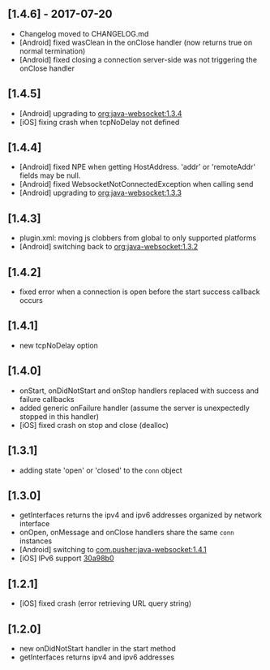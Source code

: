## [1.4.6] - 2017-07-20

- Changelog moved to CHANGELOG.md
- [Android] fixed wasClean in the onClose handler (now returns true on normal termination)
- [Android] fixed closing a connection server-side was not triggering the onClose handler

## [1.4.5]

- [Android] upgrading to [org:java-websocket:1.3.4](https://github.com/TooTallNate/Java-WebSocket)
- [iOS] fixing crash when tcpNoDelay not defined

## [1.4.4]

- [Android] fixed NPE when getting HostAddress. 'addr' or 'remoteAddr' fields may be null.
- [Android] fixed WebsocketNotConnectedException when calling send
- [Android] upgrading to [org:java-websocket:1.3.3](https://github.com/TooTallNate/Java-WebSocket)

## [1.4.3]

- plugin.xml: moving js clobbers from global to only supported platforms
- [Android] switching back to [org:java-websocket:1.3.2](https://github.com/TooTallNate/Java-WebSocket)

## [1.4.2]

- fixed error when a connection is open before the start success callback occurs

## [1.4.1]

- new tcpNoDelay option

## [1.4.0]

- onStart, onDidNotStart and onStop handlers replaced with success and failure callbacks
- added generic onFailure handler (assume the server is unexpectedly stopped in this handler)
- [iOS] fixed crash on stop and close (dealloc)

## [1.3.1]

- adding state 'open' or 'closed' to the `conn` object

## [1.3.0]

- getInterfaces returns the ipv4 and ipv6 addresses organized by network interface
- onOpen, onMessage and onClose handlers share the same `conn` instances
- [Android] switching to [com.pusher:java-websocket:1.4.1](https://github.com/pusher/java-websocket)
- [iOS] IPv6 support [30a98b0](https://github.com/couchbasedeps/PocketSocket/commit/30a98b0c62763e11ee5b3e7097a8c8b4b66674f9)


## [1.2.1]

- [iOS] fixed crash (error retrieving URL query string)

## [1.2.0]

- new onDidNotStart handler in the start method
- getInterfaces returns ipv4 and ipv6 addresses